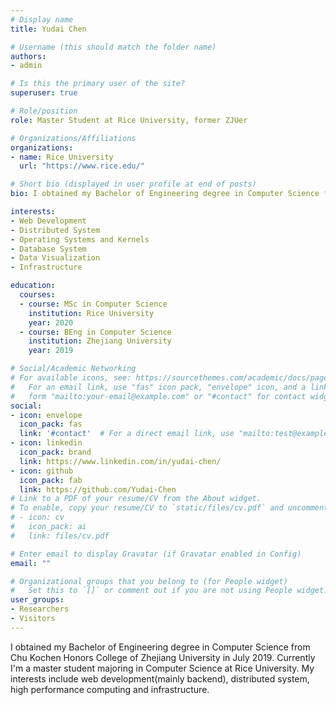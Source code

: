 ```yaml
---
# Display name
title: Yudai Chen

# Username (this should match the folder name)
authors:
- admin

# Is this the primary user of the site?
superuser: true

# Role/position
role: Master Student at Rice University, former ZJUer

# Organizations/Affiliations
organizations:
- name: Rice University
  url: "https://www.rice.edu/"

# Short bio (displayed in user profile at end of posts)
bio: I obtained my Bachelor of Engineering degree in Computer Science from [Chu Kochen Honors College of Zhejiang University](http://ckc.zju.edu.cn/ckcen/) in July 2019. Currently I'm a master student majoring in Computer Science at Rice University. My interests include web development(mainly backend), distributed system, high performance computing, and infrastructure.

interests:
- Web Development
- Distributed System
- Operating Systems and Kernels
- Database System
- Data Visualization
- Infrastructure

education:
  courses:
  - course: MSc in Computer Science
    institution: Rice University
    year: 2020
  - course: BEng in Computer Science
    institution: Zhejiang University
    year: 2019

# Social/Academic Networking
# For available icons, see: https://sourcethemes.com/academic/docs/page-builder/#icons
#   For an email link, use "fas" icon pack, "envelope" icon, and a link in the
#   form "mailto:your-email@example.com" or "#contact" for contact widget.
social:
- icon: envelope
  icon_pack: fas
  link: '#contact'  # For a direct email link, use "mailto:test@example.org".
- icon: linkedin
  icon_pack: brand
  link: https://www.linkedin.com/in/yudai-chen/
- icon: github
  icon_pack: fab
  link: https://github.com/Yudai-Chen
# Link to a PDF of your resume/CV from the About widget.
# To enable, copy your resume/CV to `static/files/cv.pdf` and uncomment the lines below.
# - icon: cv
#   icon_pack: ai
#   link: files/cv.pdf

# Enter email to display Gravatar (if Gravatar enabled in Config)
email: ""

# Organizational groups that you belong to (for People widget)
#   Set this to `[]` or comment out if you are not using People widget.
user_groups:
- Researchers
- Visitors
---
```

I obtained my Bachelor of Engineering degree in Computer Science from Chu Kochen Honors College of Zhejiang University in July 2019. Currently I'm a master student majoring in Computer Science at Rice University. My interests include web development(mainly backend), distributed system, high performance computing and infrastructure.
